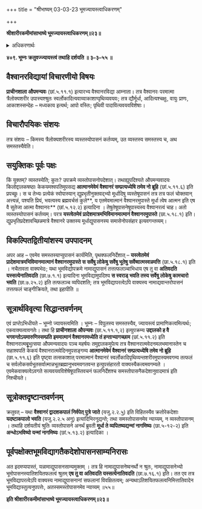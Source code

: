 +++
title = "श्रीभाष्यम् 03-03-23 भूमज्यायस्त्वाधिकरणम्"

+++


**श्रीशारीरकमीमांसाभाष्ये भूमज्यायस्त्वाधिकरणम्॥२३॥**

<details><summary>अधिकरणार्थः</summary>

वैश्वानरविद्यायां त्रैलोक्यशरीरस्य वैश्वानरात्मनः उपासनं, समस्तस्यैव
</details>

**४०९. भूम्नः क्रतुवज्ज्यायस्त्वं तथाहि दर्शयति ॥ ३–३–५५ ॥**

## वैश्वानरविद्यायां विचारणीयो विषयः

**प्राचीनशाला औपमन्यवः** (छां.५.११.१) इत्यारभ्य वैश्वानरविद्या आम्नाता। तत्र वैश्वानरः परमात्मा त्रैलोक्यशरीर उपास्यश्श्रुतः स्वर्लोकादित्यवाय्वाकाशाप्पृथिव्यवयवः; तत्र द्यौर्मूर्धा, आदित्यश्चक्षुः, वायुः प्राणः, आकाशस्सन्देहः – मध्यकाय इत्यर्थ; आपो वस्तिः; पृथिवी पादावित्यवयवविशेषाः।

## विचारौपयिकः संशयः

तत्र संशयः – किमस्य त्रैलोक्यशरीरस्य व्यस्तस्योपासनं कर्तव्यम्, उत व्यस्तस्य समस्तस्य च, अथ समस्तस्यैवेति।

## सयुक्तिकः पूर्वः पक्षः

किं युक्तम्? व्यस्तस्येति; कुतः? उपक्रमे व्यस्तोपासनोपदेशात्। तथाह्युपदिश्यते औपमन्यवादयः किलोद्दालकषष्ठाः केकयमश्वपतिमुपसद्य
**आत्मानमेवेमं वैश्वानरं सम्प्रत्यध्येषि तमेव नो ब्रूहि** (छां.५.११.६) इति प्रपच्छुः। स च तेभ्यः प्रत्येकं स्वोपास्यान् द्युप्रभृतीनुक्तवद्भ्यो मूर्धादिषु व्यस्तेषूपासनं तत्र तत्र फलं चोक्तवान् अत्त्यन्नं, पश्यति प्रियं, भवत्यस्य ब्रह्मवर्चसं कुले**, य एतमेवमात्मानं वैश्वानरमुपास्ते मूर्धा त्वेष आत्मन इति एष वै सुतेजा आत्मा वैश्वानरः** (छां.५.१२.२) इत्यादिना । तेषुतेषूपासनेषूपास्यस्य वैश्वानरत्वं चाह। अतो व्यस्तस्योपासनं कर्तव्यम्। परत्र **यस्त्वेतमेवं प्रादेशमात्रमभिविमानमात्मानं वैश्वानरमुपास्ते** (छा.५.१८.१) इति। द्युप्रभृतिप्रदेशावच्छिन्नमात्रे वैश्वानरे उक्तस्य मूर्धाद्युपासनस्य समासेनोपसंहार इत्यवगन्तव्यम्।

## विकल्पितद्वितीयांशस्य उपपादनम्

अपर आह – एवमेव समस्तस्याप्युपासनं कार्यमिति, पृथक्फलनिर्देशात् – **यस्त्वेतमेवं प्रादेशमात्रमभिविमानमात्मानं वैश्वानरमुपास्ते स सर्वेषु लोकेषु सर्वेषु भूतेषु सर्वेष्वात्मस्वन्नमत्ति** (छा.५.१८.१) इति । नचैतावता वाक्यभेदः; यथा भूमविद्योपक्रमे नामाद्युपासनं तत्तत्फलञ्चाभिधाय एष तु वा **अतिवदति यस्सत्येनातिवदति** (छा.७.१.१) इत्यादिना भूमविद्यामुपदिश्य
**स स्वराड् भवति तस्य सर्वेषु लोकेषु कामचारो भवति** (छा.७.२५.२) इति तत्फलञ्च व्यपिदशति; तत्र भूमविद्यापरत्वेऽपि वाक्यस्य नामाद्यवान्तरोपासनं तत्तत्फलं चाङ्गीक्रियते, तथा इहापीति ॥

## सूत्रार्थविवृत्या सिद्धान्तवर्णनम्

एवं प्राप्तेऽभिधीयते – भूम्नो ज्यायस्त्वमिति । भूम्नः – विपुलस्य समस्तस्यैव, ज्यायस्त्वं प्रामाणिकत्वमित्यर्थः; एकवाक्यत्वावगतेः। तथा हि **प्राचीनशाला औपन्यवः** (छा.५.११.१,२) इत्युपक्रम्य **उद्दालको ह वै भगवन्तोऽयमारुणिस्सम्प्रति इममात्मानं वैश्वानरमध्येति तं हन्ताभ्यागच्छाम** (छां.५.११.२) इति वैश्वानरात्मबृुभुत्सया औपमन्यवादयः पञ्च महर्षयः तमुद्दालकमुपेत्य तत्र वैश्वानरात्मवेदनमलभमानास्तेन च सहाश्वपतिं केकयं वैश्वानरात्मवेदिनमुपसङ्गम्य **आत्मानमेवेमं वैश्वानरं सम्प्रत्यध्येषि तमेव नो ब्रूहि** (छा.५.११.६) इति पृष्ट्वा तत्सकाशात् परमात्मानं वैश्वानरं स्वर्लोकादिपृथिव्यन्तशरीरमुपास्यमवगम्य तत्फलं च सर्वलोकसर्वभूतसर्वात्मान्नभूतब्रह्मानुभवमवगतवन्त इत्युपसंहारतो वाक्यस्यैकत्वमवगम्यते । एवमेकवाक्यत्वेऽवगते सत्यवयवविशेषेषूपास्तिवचनं फलनिर्देशश्च समस्तोपासनैकदेशानुवादमात्रं इति निश्चीयते।

## सूत्रोक्तदृष्टान्तवर्णनम्

क्रतुवत् – यथा **वैश्वानरं द्वादशकपालं निर्वपेत् पुत्रे जाते** (यजु.२.२.५ु) इति विहितस्यैव क्रतोरेकदेशाः
**यदष्टाकपालो भवति** (यजु.२.२.५ अनु) इत्यादिभिरनूद्यन्ते; तथा समस्तोपासनमेव न्याय्यम्, न व्यस्तोपासनम् । तथाहि दर्शयतीयं श्रुतिः व्यस्तोपासने अनर्थं ब्रुवती **मूर्धा ते व्यपितष्यद्यन्मां नागमिष्यः** (छा.५-१२-२) इति **अन्धोऽभविष्यो यन्मां नागमिष्यः** (छां.५.१३.२) इत्यादिका ।

## पूर्वपक्षोक्तभूमविद्यागतैकदेशोपासनसाम्यनिरासः

अत इदमप्यपास्तं, यन्नामाद्युपासनसाम्यमुक्तम् । तत्र हि नामाद्युपासनेष्वनर्थो न श्रुतः, नामाद्युपासनेभ्यो भूमोपासनस्यातिशयितफलत्वं श्रुतम् **एष तु वा अतिवदति यस्सत्येनातिवदति** (छा.७.१६.१) इति। तत एव तत्र भूमविद्यापरत्वेऽपि वाक्यस्य नामाद्युपासनानां सफलानां विवक्षितत्वम्; अन्यथाऽतिशयितफलत्वनिमित्तातिवादेन भूमविद्यास्तुत्यनुपपत्तेः, अतस्समस्तोपासनमेव न्याय्यम् ॥५५॥

**इति श्रीशारीरकमीमांसाभाष्ये भूमज्यायस्त्वाधिकरणम्॥२३॥**


